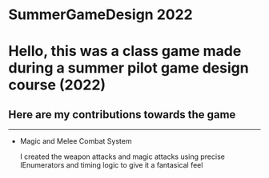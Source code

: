 # SummerGameDesign 2022 <br>
<h1>Hello, this was a class game made during a summer pilot game design course (2022)</h1>
<h2>Here are my contributions towards the game</h2>
<hr>
<ul>
  <li>Magic and Melee Combat System</li>
  <p>I created the weapon attacks and magic attacks using precise IEnumerators and timing logic to give it a fantasical feel</p>
